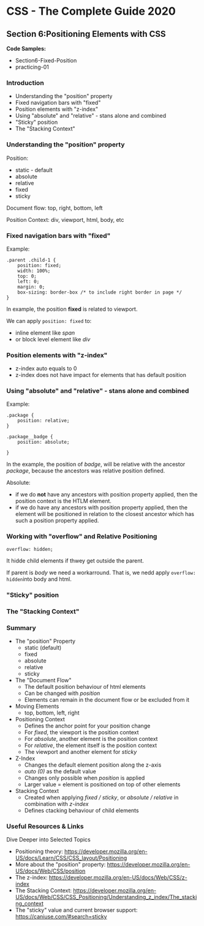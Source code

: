 # CSS - The Complete Guide 2020

## Section 6:Positioning Elements with CSS

__Code Samples:__
- Section6-Fixed-Position
- practicing-01


### Introduction
- Understanding the "position" property
- Fixed navigation bars with "fixed"
- Position elements with "z-index"
- Using "absolute" and "relative" - stans alone and combined
- "Sticky" position
- The "Stacking Context"


### Understanding the "position" property
Position:
- static - default
- absolute
- relative
- fixed
- sticky

Document flow: top, right, bottom, left

Position Context: div, viewport, html, body, etc

### Fixed navigation bars with "fixed"

Example:
```
.parent .child-1 {
	position: fixed;
	width: 100%;
	top: 0;
	left: 0;
	margin: 0;
	box-sizing: border-box /* to include right border in page */
}
```

In example, the position __fixed__ is related to viewport.

We can apply `position: fixed` to:
- inline element like _span_
- or block level element like _div_

### Position elements with "z-index"
- z-index auto equals to 0
- z-index does not have impact for elements that has default position 

### Using "absolute" and "relative" - stans alone and combined

Example:
```
.package {
    position: relative;
}

.package__badge {
    position: absolute;

}
```

In the example, the position of _badge_, will be relative with the ancestor _package_, because the ancestors was relative position defined. 


Absolute:
- if we do __not__ have any ancestors with position property applied, then the position context is the HTLM element.
- if we do have any ancestors with position property applied, then the element will be positioned in relation to the closest ancestor which has such a position property applied.

### Working with "overflow" and Relative Positioning

```
overflow: hidden;
```

It hidde child elements if thwey get outside the parent.

If parent is _body_ we need a workarround.
That is, we nedd apply `overflow: hidden`into body and html.


### "Sticky" position


### The "Stacking Context"


### Summary
- The "position" Property
	- static (default)
	- fixed
	- absolute
	- relative
	- sticky
- The "Document Flow"
	- The default position behaviour of html elements
	- Can be changed with _position_
	- Elements can remain in the document flow or be excluded from it
- Moving Elements
	- top, bottom, left, right
- Positioning Context
	- Defines the anchor point for your position change
	- For _fixed_, the viewport is the position context
	- For _absolute_, another element is the position context
	- For _relative_, the element itself is the position context
	- The viewport and another element for _sticky_
- Z-Index
	- Changes the default element position along the z-axis
	- _auto (0)_ as the default value
	- Changes only possible when _position_ is applied
	- Larger value = element is positioned on top of other elements
- Stacking Context
	- Created when applying _fixed / sticky_, or _absolute / relative_ in combination with _z-index_
	- Defines ctacking behaviour of child elements


### Useful Resources & Links

Dive Deeper into Selected Topics

- Positioning theory: https://developer.mozilla.org/en-US/docs/Learn/CSS/CSS_layout/Positioning
- More about the "position" property: https://developer.mozilla.org/en-US/docs/Web/CSS/position
- The z-index: https://developer.mozilla.org/en-US/docs/Web/CSS/z-index
- The Stacking Context: https://developer.mozilla.org/en-US/docs/Web/CSS/CSS_Positioning/Understanding_z_index/The_stacking_context
- The "sticky" value and current browser support: https://caniuse.com/#search=sticky

